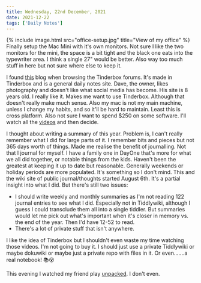 ```yaml
---
title: Wednesday, 22nd December, 2021
date: 2021-12-22
tags: ['Daily Notes']
---
```


{% include image.html src="office-setup.jpg" title="View of my office" %}
Finally setup the Mac Mini with it's own monitors. Not sure I like the two monitors for the mini, the space is a bit tight and the black one eats into the typewriter area. I think a single 27" would be better. Also way too much stuff in here but not sure where else to keep it. 

I found [this](https://nice-marmot.net/About.html) blog when browsing the Tinderbox forums. It's made in Tinderbox and is a general daily notes site. Dave, the owner, likes photography and doesn't like what social media has become. His site is 8 years old. I really like it. Makes me want to use Tinderbox. Although that doesn't really make much sense. Also my mac is not my main machine, unless I change my habits, and so it'll be hard to maintain. Least this is cross platform. Also not sure I want to spend $250 on some software. I'll watch all the [videos](https://www.youtube.com/watch?v=2_qs6a4RH-M&list=PL6MVDtSfcKxd2XLpenMAd9H4VknDyn6oz) and then decide.

I thought about writing a summary of this year. Problem is, I can't really remember what I did for large parts of it. I remember bits and pieces but not 365 days worth of things. Made me realise the benefit of journalling. Not that I journal for myself. I have a family one in DayOne that's more for what we all did together, or notable things from the kids. Haven't been the greatest at keeping it up to date but reasonable. Generally weekends or holiday periods are more populated. It's something so I don't mind. This and the wiki site of public journal/thoughts started August 6th. It's a partial insight into what I did. But there's still two issues:

- I should write weekly and monthly summaries as I'm not reading 122 journal entries to see what I did. Especially not in Tiddlywiki, although I guess I could transclude them all into a single tiddler. But summaries would let me pick out what's important when it's closer in memory vs. the end of the year. Then I'd have 12-52 to read.
- There's a lot of private stuff that isn't anywhere.

I like the idea of Tinderbox but I shouldn't even waste my time watching those videos. I'm not going to buy it. I should just use a private Tiddlywiki or maybe dokuwiki or maybe just a private repo with files in it. Or even.......a real notebook! 📚😵

This evening I watched my friend play [unpacked](https://www.unpackinggame.com/). I don't even.
